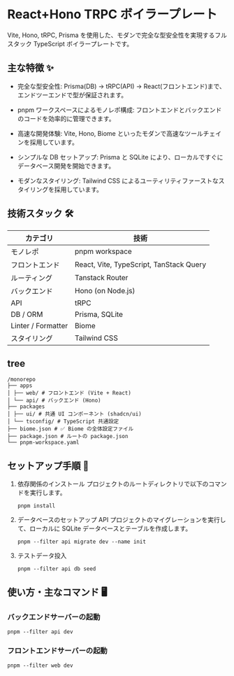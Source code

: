 # React+Hono TRPC ボイラープレート

Vite, Hono, tRPC, Prisma を使用した、モダンで完全な型安全性を実現するフルスタック TypeScript ボイラープレートです。

## 主な特徴 ✨

- 完全な型安全性: Prisma(DB) -> tRPC(API) -> React(フロントエンド)まで、エンドツーエンドで型が保証されます。

- pnpm ワークスペースによるモノレポ構成: フロントエンドとバックエンドのコードを効率的に管理できます。

- 高速な開発体験: Vite, Hono, Biome といったモダンで高速なツールチェインを採用しています。

- シンプルな DB セットアップ: Prisma と SQLite により、ローカルですぐにデータベース開発を開始できます。

- モダンなスタイリング: Tailwind CSS によるユーティリティファーストなスタイリングを採用しています。

## 技術スタック 🛠️

| カテゴリ           | 技術                                    |
| ------------------ | --------------------------------------- |
| モノレポ           | pnpm workspace                          |
| フロントエンド     | React, Vite, TypeScript, TanStack Query |
| ルーティング       | Tanstack Router                         |
| バックエンド       | Hono (on Node.js)                       |
| API                | tRPC                                    |
| DB / ORM           | Prisma, SQLite                          |
| Linter / Formatter | Biome                                   |
| スタイリング       | Tailwind CSS                            |

## tree

```shell
/monorepo
├── apps
│ ├── web/ # フロントエンド (Vite + React)
│ └── api/ # バックエンド (Hono)
├── packages
│ ├── ui/ # 共通 UI コンポーネント (shadcn/ui)
│ └── tsconfig/ # TypeScript 共通設定
├── biome.json # ✅ Biome の全体設定ファイル
├── package.json # ルートの package.json
└── pnpm-workspace.yaml
```

## セットアップ手順 🚀

1. 依存関係のインストール
   プロジェクトのルートディレクトリで以下のコマンドを実行します。

   `pnpm install`

2. データベースのセットアップ
   API プロジェクトのマイグレーションを実行して、ローカルに SQLite データベースとテーブルを作成します。

   `pnpm --filter api migrate dev --name init`

3. テストデータ投入

   `pnpm --filter api db seed`

## 使い方・主なコマンド 🖥️

### バックエンドサーバーの起動

`pnpm --filter api dev`

### フロントエンドサーバーの起動

`pnpm --filter web dev`
